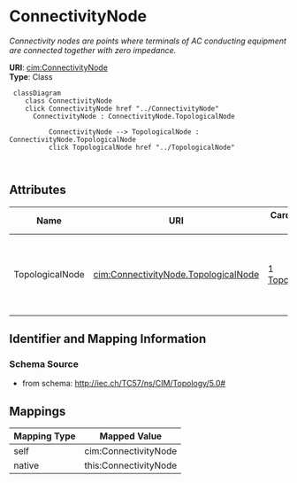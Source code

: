 # ConnectivityNode


_Connectivity nodes are points where terminals of AC conducting equipment are connected together with zero impedance._





**URI**: [cim:ConnectivityNode](http://iec.ch/TC57/CIM100#ConnectivityNode)<br />
**Type**: Class




```mermaid
 classDiagram
    class ConnectivityNode
    click ConnectivityNode href "../ConnectivityNode"
      ConnectivityNode : ConnectivityNode.TopologicalNode
        
          ConnectivityNode --> TopologicalNode : ConnectivityNode.TopologicalNode
          click TopologicalNode href "../TopologicalNode"
        
      
```




<!-- no inheritance hierarchy -->


## Attributes


| Name | URI | Cardinality and Range | Description | Inheritance |
| ---  | --- | --- | --- | --- |
| TopologicalNode | [cim:ConnectivityNode.TopologicalNode](http://iec.ch/TC57/CIM100#ConnectivityNode.TopologicalNode) | 1 <br />  [TopologicalNode](TopologicalNode.md)  | The topological node to which this connectivity node is assigned | direct |









## Identifier and Mapping Information







### Schema Source


* from schema: http://iec.ch/TC57/ns/CIM/Topology/5.0#





## Mappings

| Mapping Type | Mapped Value |
| ---  | ---  |
| self | cim:ConnectivityNode |
| native | this:ConnectivityNode |




